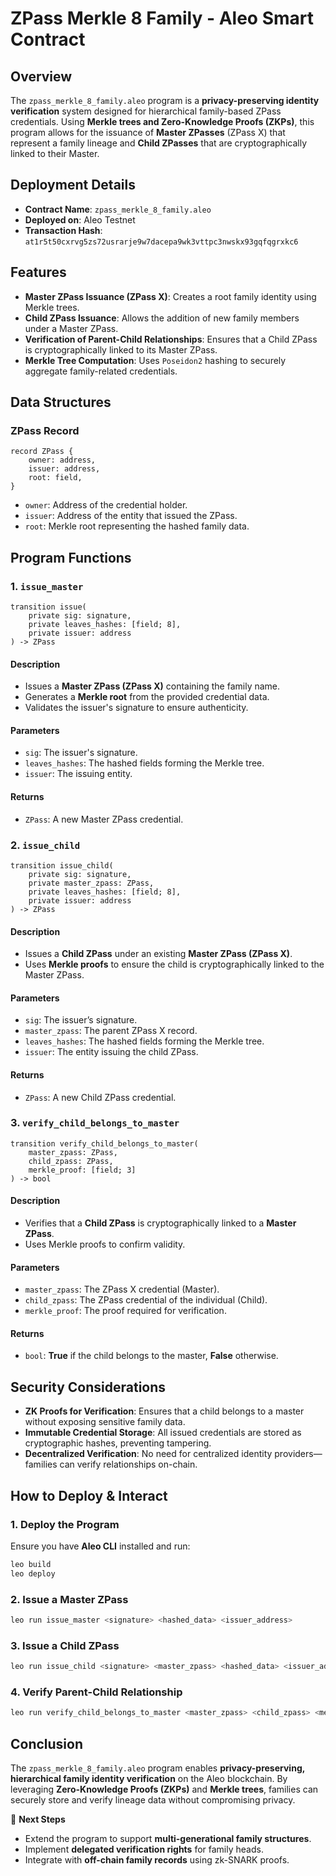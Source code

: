 # ZPass Merkle 8 Family - Aleo Smart Contract

## Overview
The `zpass_merkle_8_family.aleo` program is a **privacy-preserving identity verification** system designed for hierarchical family-based ZPass credentials. Using **Merkle trees and Zero-Knowledge Proofs (ZKPs)**, this program allows for the issuance of **Master ZPasses** (ZPass X) that represent a family lineage and **Child ZPasses** that are cryptographically linked to their Master.

## Deployment Details
- **Contract Name**: `zpass_merkle_8_family.aleo`
- **Deployed on**: Aleo Testnet
- **Transaction Hash**: `at1r5t50cxrvg5zs72usrarje9w7dacepa9wk3vttpc3nwskx93gqfqgrxkc6`

## Features
- **Master ZPass Issuance (ZPass X)**: Creates a root family identity using Merkle trees.
- **Child ZPass Issuance**: Allows the addition of new family members under a Master ZPass.
- **Verification of Parent-Child Relationships**: Ensures that a Child ZPass is cryptographically linked to its Master ZPass.
- **Merkle Tree Computation**: Uses `Poseidon2` hashing to securely aggregate family-related credentials.

## Data Structures
### **ZPass Record**
```leo
record ZPass {
    owner: address,
    issuer: address,
    root: field,
}
```
- `owner`: Address of the credential holder.
- `issuer`: Address of the entity that issued the ZPass.
- `root`: Merkle root representing the hashed family data.

## Program Functions
### **1. `issue_master`**
```leo
transition issue(
    private sig: signature,
    private leaves_hashes: [field; 8],
    private issuer: address
) -> ZPass
```
#### **Description**
- Issues a **Master ZPass (ZPass X)** containing the family name.
- Generates a **Merkle root** from the provided credential data.
- Validates the issuer's signature to ensure authenticity.

#### **Parameters**
- `sig`: The issuer's signature.
- `leaves_hashes`: The hashed fields forming the Merkle tree.
- `issuer`: The issuing entity.

#### **Returns**
- `ZPass`: A new Master ZPass credential.

### **2. `issue_child`**
```leo
transition issue_child(
    private sig: signature,
    private master_zpass: ZPass,
    private leaves_hashes: [field; 8],
    private issuer: address
) -> ZPass
```
#### **Description**
- Issues a **Child ZPass** under an existing **Master ZPass (ZPass X)**.
- Uses **Merkle proofs** to ensure the child is cryptographically linked to the Master ZPass.

#### **Parameters**
- `sig`: The issuer’s signature.
- `master_zpass`: The parent ZPass X record.
- `leaves_hashes`: The hashed fields forming the Merkle tree.
- `issuer`: The entity issuing the child ZPass.

#### **Returns**
- `ZPass`: A new Child ZPass credential.

### **3. `verify_child_belongs_to_master`**
```leo
transition verify_child_belongs_to_master(
    master_zpass: ZPass,
    child_zpass: ZPass,
    merkle_proof: [field; 3]
) -> bool
```
#### **Description**
- Verifies that a **Child ZPass** is cryptographically linked to a **Master ZPass**.
- Uses Merkle proofs to confirm validity.

#### **Parameters**
- `master_zpass`: The ZPass X credential (Master).
- `child_zpass`: The ZPass credential of the individual (Child).
- `merkle_proof`: The proof required for verification.

#### **Returns**
- `bool`: **True** if the child belongs to the master, **False** otherwise.

## Security Considerations
- **ZK Proofs for Verification**: Ensures that a child belongs to a master without exposing sensitive family data.
- **Immutable Credential Storage**: All issued credentials are stored as cryptographic hashes, preventing tampering.
- **Decentralized Verification**: No need for centralized identity providers—families can verify relationships on-chain.

## How to Deploy & Interact
### **1. Deploy the Program**
Ensure you have **Aleo CLI** installed and run:
```sh
leo build
leo deploy
```

### **2. Issue a Master ZPass**
```sh
leo run issue_master <signature> <hashed_data> <issuer_address>
```

### **3. Issue a Child ZPass**
```sh
leo run issue_child <signature> <master_zpass> <hashed_data> <issuer_address>
```

### **4. Verify Parent-Child Relationship**
```sh
leo run verify_child_belongs_to_master <master_zpass> <child_zpass> <merkle_proof>
```

## Conclusion
The `zpass_merkle_8_family.aleo` program enables **privacy-preserving, hierarchical family identity verification** on the Aleo blockchain. By leveraging **Zero-Knowledge Proofs (ZKPs)** and **Merkle trees**, families can securely store and verify lineage data without compromising privacy.

🚀 **Next Steps**
- Extend the program to support **multi-generational family structures**.
- Implement **delegated verification rights** for family heads.
- Integrate with **off-chain family records** using zk-SNARK proofs.


